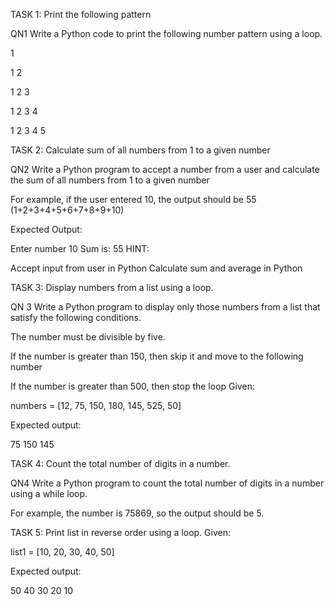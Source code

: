 TASK 1: Print the following pattern

QN1 Write a Python code to print the following number pattern using a loop.

1 

1 2 

1 2 3 

1 2 3 4

1 2 3 4 5

  TASK 2: Calculate sum of all numbers from 1 to a given number
  
 QN2 Write a Python program to accept a number from a user and calculate the sum of all numbers from 1 to a given number

For example, if the user entered 10, the output should be 55 (1+2+3+4+5+6+7+8+9+10)

Expected Output:

Enter number 10
Sum is:  55
HINT:

Accept input from user in Python
Calculate sum and average in Python

TASK 3: Display numbers from a list using a loop.

QN 3 Write a Python program to display only those numbers from a list that satisfy the following conditions.

The number must be divisible by five.

If the number is greater than 150, then skip it and move to the following number

If the number is greater than 500, then stop the loop
Given:

numbers = [12, 75, 150, 180, 145, 525, 50]

Expected output:

75
150
145


TASK 4: Count the total number of digits in a number.

QN4 Write a Python program to count the total number of digits in a number using a while loop.

For example, the number is 75869, so the output should be 5.


TASK 5: Print list in reverse order using a loop.
Given:

list1 = [10, 20, 30, 40, 50]

Expected output:

50
40
30
20
10






